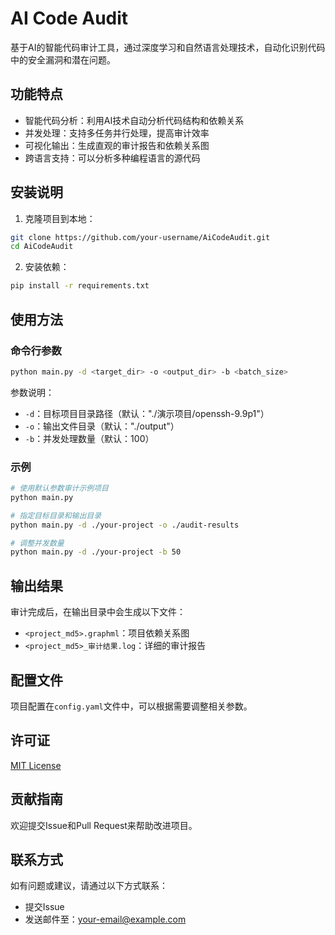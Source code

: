 # AI Code Audit

基于AI的智能代码审计工具，通过深度学习和自然语言处理技术，自动化识别代码中的安全漏洞和潜在问题。

## 功能特点

- 智能代码分析：利用AI技术自动分析代码结构和依赖关系
- 并发处理：支持多任务并行处理，提高审计效率
- 可视化输出：生成直观的审计报告和依赖关系图
- 跨语言支持：可以分析多种编程语言的源代码

## 安装说明

1. 克隆项目到本地：
```bash
git clone https://github.com/your-username/AiCodeAudit.git
cd AiCodeAudit
```

2. 安装依赖：
```bash
pip install -r requirements.txt
```

## 使用方法

### 命令行参数

```bash
python main.py -d <target_dir> -o <output_dir> -b <batch_size>
```

参数说明：
- `-d`：目标项目目录路径（默认："./演示项目/openssh-9.9p1"）
- `-o`：输出文件目录（默认："./output"）
- `-b`：并发处理数量（默认：100）

### 示例

```bash
# 使用默认参数审计示例项目
python main.py

# 指定目标目录和输出目录
python main.py -d ./your-project -o ./audit-results

# 调整并发数量
python main.py -d ./your-project -b 50
```

## 输出结果

审计完成后，在输出目录中会生成以下文件：
- `<project_md5>.graphml`：项目依赖关系图
- `<project_md5>_审计结果.log`：详细的审计报告

## 配置文件

项目配置在`config.yaml`文件中，可以根据需要调整相关参数。

## 许可证

[MIT License](LICENSE)

## 贡献指南

欢迎提交Issue和Pull Request来帮助改进项目。

## 联系方式

如有问题或建议，请通过以下方式联系：
- 提交Issue
- 发送邮件至：your-email@example.com
